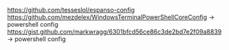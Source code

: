 https://github.com/tesseslol/espanso-config
https://github.com/mezdelex/WindowsTerminalPowerShellCoreConfig -> powershell config
https://gist.github.com/markwragg/6301bfcd56ce86c3de2bd7e2f09a8839 -> powershell config
